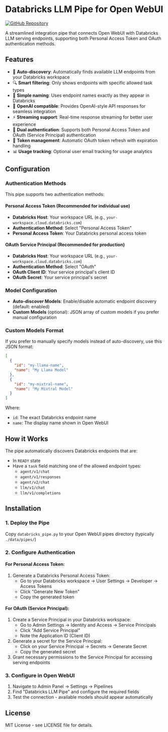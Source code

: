 # Databricks LLM Pipe for Open WebUI

[![GitHub Repository](https://img.shields.io/badge/GitHub-mlevit%2Fopen--webui--databricks--pipe-blue?logo=github)](https://github.com/mlevit/open-webui-databricks-pipe)

A streamlined integration pipe that connects Open WebUI with Databricks LLM serving endpoints, supporting both Personal Access Token and OAuth authentication methods.

## Features

- 🚀 **Auto-discovery**: Automatically finds available LLM endpoints from your Databricks workspace
- 🔍 **Smart filtering**: Only shows endpoints with specific allowed task types
- 🎯 **Simple naming**: Uses endpoint names exactly as they appear in Databricks
- 🔄 **OpenAI compatible**: Provides OpenAI-style API responses for seamless integration
- ⚡ **Streaming support**: Real-time response streaming for better user experience
- 🔐 **Dual authentication**: Supports both Personal Access Token and OAuth (Service Principal) authentication
- 🔄 **Token management**: Automatic OAuth token refresh with expiration handling
- 📊 **Usage tracking**: Optional user email tracking for usage analytics

## Configuration

### Authentication Methods

This pipe supports two authentication methods:

#### Personal Access Token (Recommended for individual use)

- **Databricks Host**: Your workspace URL (e.g., `your-workspace.cloud.databricks.com`)
- **Authentication Method**: Select "Personal Access Token"
- **Personal Access Token**: Your Databricks personal access token

#### OAuth Service Principal (Recommended for production)

- **Databricks Host**: Your workspace URL (e.g., `your-workspace.cloud.databricks.com`)
- **Authentication Method**: Select "OAuth"
- **OAuth Client ID**: Your service principal's client ID
- **OAuth Secret**: Your service principal's secret

### Model Configuration

- **Auto-discover Models**: Enable/disable automatic endpoint discovery (default: enabled)
- **Custom Models** (optional): JSON array of custom models if you prefer manual configuration

### Custom Models Format

If you prefer to manually specify models instead of auto-discovery, use this JSON format:

```json
[
  {
    "id": "my-llama-name",
    "name": "My Llama Model"
  },
  {
    "id": "my-mixtral-name",
    "name": "My Mixtral Model"
  }
]
```

Where:

- `id`: The exact Databricks endpoint name
- `name`: The display name shown in Open WebUI

## How it Works

The pipe automatically discovers Databricks endpoints that are:

- In `READY` state
- Have a `task` field matching one of the allowed endpoint types:
  - `agent/v1/chat`
  - `agent/v1/responses`
  - `agent/v2/chat`
  - `llm/v1/chat`
  - `llm/v1/completions`

## Installation

### 1. Deploy the Pipe

Copy `databricks_pipe.py` to your Open WebUI pipes directory (typically `./data/pipes/`)

### 2. Configure Authentication

#### For Personal Access Token:

1. Generate a Databricks Personal Access Token:
   - Go to your Databricks workspace → User Settings → Developer → Access Tokens
   - Click "Generate New Token"
   - Copy the generated token

#### For OAuth (Service Principal):

1. Create a Service Principal in your Databricks workspace:
   - Go to Admin Settings → Identity and Access → Service Principals
   - Click "Add Service Principal"
   - Note the Application ID (Client ID)
2. Generate a secret for the Service Principal:
   - Click on your Service Principal → Secrets → Generate Secret
   - Copy the generated secret
3. Grant necessary permissions to the Service Principal for accessing serving endpoints

### 3. Configure in Open WebUI

1. Navigate to Admin Panel → Settings → Pipelines
2. Find "Databricks LLM Pipe" and configure the required fields
3. Test the connection - available models should appear automatically

## License

MIT License - see LICENSE file for details.
